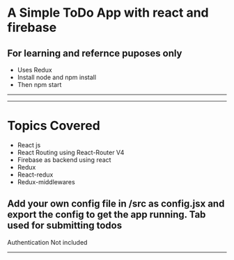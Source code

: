 # A Simple ToDo App with react and firebase 

## For learning and refernce puposes only

* Uses Redux
* Install node and npm install
* Then npm start
___
___
# Topics Covered #
* React js
* React Routing using React-Router V4
* Firebase as backend using react
* Redux
* React-redux
* Redux-middlewares

## Add your own config file in /src as config.jsx and export the config to get the app running. Tab used for submitting todos

Authentication Not included
___